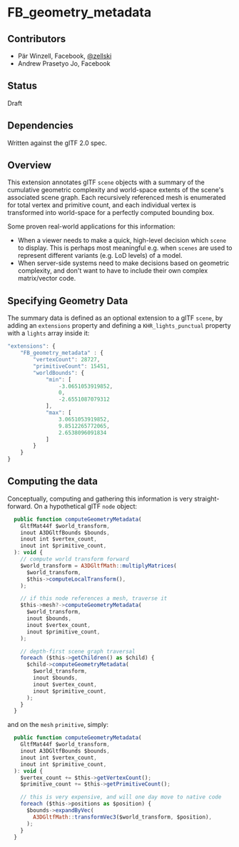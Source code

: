 # FB\_geometry\_metadata

## Contributors

* Pär Winzell, Facebook, [@zellski](https://twitter.com/zellski)
* Andrew Prasetyo Jo, Facebook

## Status

Draft

## Dependencies

Written against the glTF 2.0 spec.

## Overview

This extension annotates glTF `scene` objects with a summary of the cumulative geometric complexity and world-space extents of the scene's associated scene graph. Each recursively referenced mesh is enumerated for total vertex and primitive count, and each individual vertex is transformed into world-space for a perfectly computed bounding box.

Some proven real-world applications for this information:
- When a viewer needs to make a quick, high-level decision which `scene` to display. This is perhaps most meaningful e.g. when `scenes` are used to represent different variants (e.g. LoD levels) of a model.
- When server-side systems need to make decisions based on geometric complexity, and don't want to have to include their own complex matrix/vector code.

## Specifying Geometry Data

The summary data is defined as an optional extension to a glTF `scene`, by adding an `extensions` property and defining a `KHR_lights_punctual` property with a `lights` array inside it:

```javascript
"extensions": {
    "FB_geometry_metadata" : {
        "vertexCount": 28727,
        "primitiveCount": 15451,
        "worldBounds": {
            "min": [
                -3.0651053919852,
                0,
                -2.6551087079312
            ],
            "max": [
                3.0651053919852,
                9.8512265772065,
                2.6538096091834
            ]
        }
    }
}
```

## Computing the data

Conceptually, computing and gathering this information is very straight-forward. On a hypothetical glTF `node` object:

```javascript
  public function computeGeometryMetadata(
    GltfMat44f $world_transform,
    inout A3DGltfBounds $bounds,
    inout int $vertex_count,
    inout int $primitive_count,
  ): void {
    // compute world transform forward
    $world_transform = A3DGltfMath::multiplyMatrices(
      $world_transform,
      $this->computeLocalTransform(),
    );

    // if this node references a mesh, traverse it
    $this->mesh?->computeGeometryMetadata(
      $world_transform,
      inout $bounds,
      inout $vertex_count,
      inout $primitive_count,
    );

    // depth-first scene graph traversal
    foreach ($this->getChildren() as $child) {
      $child->computeGeometryMetadata(
        $world_transform,
        inout $bounds,
        inout $vertex_count,
        inout $primitive_count,
      );
    }
  }
```

and on the `mesh` `primitive`, simply:

```javascript
  public function computeGeometryMetadata(
    GltfMat44f $world_transform,
    inout A3DGltfBounds $bounds,
    inout int $vertex_count,
    inout int $primitive_count,
  ): void {
    $vertex_count += $this->getVertexCount();
    $primitive_count += $this->getPrimitiveCount();

    // this is very expensive, and will one day move to native code
    foreach ($this->positions as $position) {
      $bounds->expandByVec(
        A3DGltfMath::transformVec3($world_transform, $position),
      );
    }
  }
```
